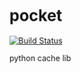 pocket
======

[![Build Status](https://travis-ci.org/Fydot/pocket.svg?branch=master)](https://travis-ci.org/Fydot/pocket)


python cache lib
